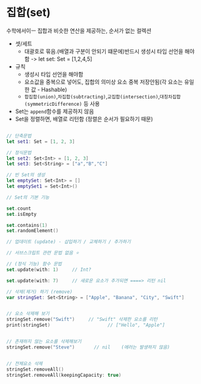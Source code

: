 # 집합(set)
수학에서이ㅡ 집합과 비슷한 연산을 제공하는, 순서가 없는 컬렉션

* 셋/세트
  * 대괄호로 묶음.(배열과 구분이 안되기 떄문에)반드시 생성시 타입 선언을 해야함 -> let set: Set<Int> = [1,2,4,5]
* 규칙
  * 생성시 타입 선언을 해야함
  * 요소값을 중복으로 넣어도, 집합의 의미상 요소 중복 저장안됨(각 요소는 유일한 값 - Hashable)
  * `합집합(union)`,`차집합(subtracting)`,`교집합(intersection)`,`대칭차집합(symmetricDifference)` 등 사용
* Set는 `append`함수를 제공하지 않음
* Set을 정렬하면, 배열로 리턴함 (정렬은 순서가 필요하기 때문)
  

```Swift

// 단축문법
let set1: Set = [1, 2, 3]

// 정식문법
let set2: Set<Int> = [1, 2, 3]
let set3: Set<String> = ["a","B","C"]

// 빈 Set의 생성
let emptySet: Set<Int> = []
let emptySet1 = Set<Int>()

// Set의 기본 기능

set.count
set.isEmpty

set.contains(1)
set.randomElement()

// 업데이트 (update) - 삽입하기 / 교체하기 / 추가하기

// 서브스크립트 관련 문법 없음 ⭐️

// (정식 기능) 함수 문법
set.update(with: 1)     // Int?

set.update(with: 7)     // 새로운 요소가 추가되면 ====> 리턴 nil

// 삭제(제거) 하기 (remove)
var stringSet: Set<String> = ["Apple", "Banana", "City", "Swift"]


// 요소 삭제해 보기
stringSet.remove("Swift")     // "Swift" 삭제한 요소를 리턴
print(stringSet)                     // ["Hello", "Apple"]


// 존재하지 않는 요소를 삭제해보기
stringSet.remove("Steve")       // nil    (에러는 발생하지 않음)


// 전체요소 삭제
stringSet.removeAll()
stringSet.removeAll(keepingCapacity: true)


```

